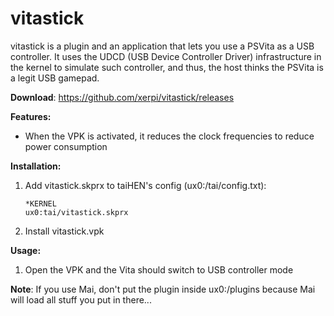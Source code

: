 # vitastick

vitastick is a plugin and an application that lets you use a PSVita as a USB controller.
It uses the UDCD (USB Device Controller Driver) infrastructure in the kernel to simulate such controller, and thus, the host thinks the PSVita is a legit USB gamepad.

**Download**: https://github.com/xerpi/vitastick/releases

**Features:**
* When the VPK is activated, it reduces the clock frequencies to reduce power consumption

**Installation:**

1. Add vitastick.skprx to taiHEN's config (ux0:/tai/config.txt):
	```
	*KERNEL
	ux0:tai/vitastick.skprx
	```
2. Install vitastick.vpk

**Usage:**

1. Open the VPK and the Vita should switch to USB controller mode

**Note**: If you use Mai, don't put the plugin inside ux0:/plugins because Mai will load all stuff you put in there...

